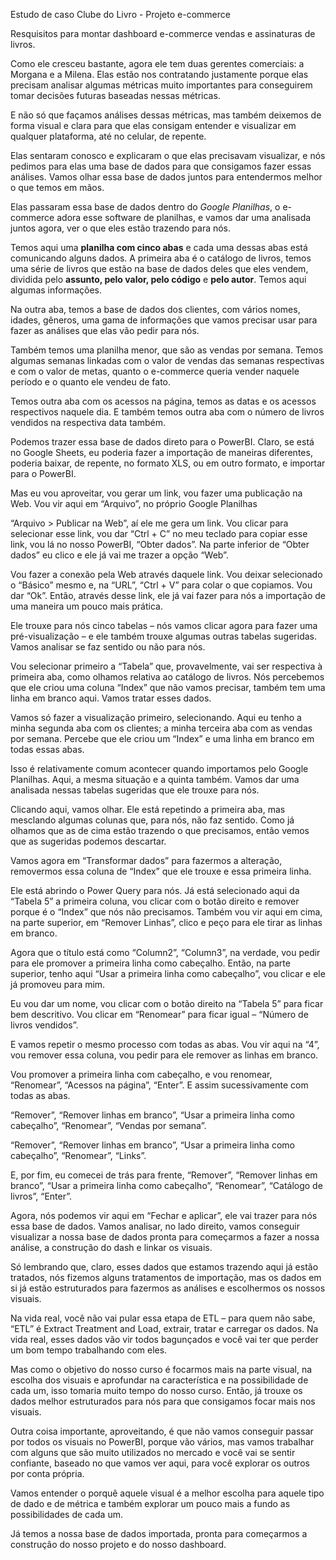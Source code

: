 Estudo de caso Clube do Livro - Projeto e-commerce

Resquisitos para montar dashboard e-commerce vendas e assinaturas de livros.

Como ele cresceu bastante, agora ele tem duas gerentes comerciais: a Morgana e a Milena. Elas estão nos contratando justamente porque elas precisam analisar algumas métricas muito importantes para conseguirem tomar decisões futuras baseadas nessas métricas.

E não só que façamos análises dessas métricas, mas também deixemos de forma visual e clara para que elas consigam entender e visualizar em qualquer plataforma, até no celular, de repente.

Elas sentaram conosco e explicaram o que elas precisavam visualizar, e nós pedimos para elas uma base de dados para que consigamos fazer essas análises. Vamos olhar essa base de dados juntos para entendermos melhor o que temos em mãos.

Elas passaram essa base de dados dentro do _Google Planilhas_, o e-commerce adora esse software de planilhas, e vamos dar uma analisada juntos agora, ver o que eles estão trazendo para nós.

Temos aqui uma **planilha com cinco abas** e cada uma dessas abas está comunicando alguns dados. A primeira aba é o catálogo de livros, temos uma série de livros que estão na base de dados deles que eles vendem, dividida pelo **assunto, pelo valor, pelo código** e **pelo autor**. Temos aqui algumas informações.

Na outra aba, temos a base de dados dos clientes, com vários nomes, idades, gêneros, uma gama de informações que vamos precisar usar para fazer as análises que elas vão pedir para nós.

Também temos uma planilha menor, que são as vendas por semana. Temos algumas semanas linkadas com o valor de vendas das semanas respectivas e com o valor de metas, quanto o e-commerce queria vender naquele período e o quanto ele vendeu de fato.

Temos outra aba com os acessos na página, temos as datas e os acessos respectivos naquele dia. E também temos outra aba com o número de livros vendidos na respectiva data também.

Podemos trazer essa base de dados direto para o PowerBI. Claro, se está no Google Sheets, eu poderia fazer a importação de maneiras diferentes, poderia baixar, de repente, no formato XLS, ou em outro formato, e importar para o PowerBI.

Mas eu vou aproveitar, vou gerar um link, vou fazer uma publicação na Web. Vou vir aqui em “Arquivo”, no próprio Google Planilhas

“Arquivo > Publicar na Web”, aí ele me gera um link. Vou clicar para selecionar esse link, vou dar “Ctrl + C” no meu teclado para copiar esse link, vou lá no nosso PowerBI, “Obter dados”. Na parte inferior de “Obter dados” eu clico e ele já vai me trazer a opção “Web”.

Vou fazer a conexão pela Web através daquele link. Vou deixar selecionado o “Básico” mesmo e, na “URL”, “Ctrl + V” para colar o que copiamos. Vou dar “Ok”. Então, através desse link, ele já vai fazer para nós a importação de uma maneira um pouco mais prática.

Ele trouxe para nós cinco tabelas – nós vamos clicar agora para fazer uma pré-visualização – e ele também trouxe algumas outras tabelas sugeridas. Vamos analisar se faz sentido ou não para nós.

Vou selecionar primeiro a “Tabela” que, provavelmente, vai ser respectiva à primeira aba, como olhamos relativa ao catálogo de livros. Nós percebemos que ele criou uma coluna “Index” que não vamos precisar, também tem uma linha em branco aqui. Vamos tratar esses dados.

Vamos só fazer a visualização primeiro, selecionando. Aqui eu tenho a minha segunda aba com os clientes; a minha terceira aba com as vendas por semana. Percebe que ele criou um “Index” e uma linha em branco em todas essas abas.

Isso é relativamente comum acontecer quando importamos pelo Google Planilhas. Aqui, a mesma situação e a quinta também. Vamos dar uma analisada nessas tabelas sugeridas que ele trouxe para nós.

Clicando aqui, vamos olhar. Ele está repetindo a primeira aba, mas mesclando algumas colunas que, para nós, não faz sentido. Como já olhamos que as de cima estão trazendo o que precisamos, então vemos que as sugeridas podemos descartar.

Vamos agora em “Transformar dados” para fazermos a alteração, removermos essa coluna de “Index” que ele trouxe e essa primeira linha.

Ele está abrindo o Power Query para nós. Já está selecionado aqui da “Tabela 5” a primeira coluna, vou clicar com o botão direito e remover porque é o “Index” que nós não precisamos. Também vou vir aqui em cima, na parte superior, em “Remover Linhas”, clico e peço para ele tirar as linhas em branco.

Agora que o título está como “Column2”, “Column3”, na verdade, vou pedir para ele promover a primeira linha como cabeçalho. Então, na parte superior, tenho aqui “Usar a primeira linha como cabeçalho”, vou clicar e ele já promoveu para mim.

Eu vou dar um nome, vou clicar com o botão direito na “Tabela 5” para ficar bem descritivo. Vou clicar em “Renomear” para ficar igual – “Número de livros vendidos”.

E vamos repetir o mesmo processo com todas as abas. Vou vir aqui na “4”, vou remover essa coluna, vou pedir para ele remover as linhas em branco.

Vou promover a primeira linha com cabeçalho, e vou renomear, “Renomear”, “Acessos na página”, “Enter”. E assim sucessivamente com todas as abas.

“Remover”, “Remover linhas em branco”, “Usar a primeira linha como cabeçalho”, “Renomear”, “Vendas por semana”.

“Remover”, “Remover linhas em branco”, “Usar a primeira linha como cabeçalho”, “Renomear”, “Links”.

E, por fim, eu comecei de trás para frente, “Remover”, “Remover linhas em branco”, “Usar a primeira linha como cabeçalho”, “Renomear”, “Catálogo de livros”, “Enter”.

Agora, nós podemos vir aqui em “Fechar e aplicar”, ele vai trazer para nós essa base de dados. Vamos analisar, no lado direito, vamos conseguir visualizar a nossa base de dados pronta para começarmos a fazer a nossa análise, a construção do dash e linkar os visuais.

Só lembrando que, claro, esses dados que estamos trazendo aqui já estão tratados, nós fizemos alguns tratamentos de importação, mas os dados em si já estão estruturados para fazermos as análises e escolhermos os nossos visuais.

Na vida real, você não vai pular essa etapa de ETL – para quem não sabe, “ETL” é Extract Treatment and Load, extrair, tratar e carregar os dados. Na vida real, esses dados vão vir todos bagunçados e você vai ter que perder um bom tempo trabalhando com eles.

Mas como o objetivo do nosso curso é focarmos mais na parte visual, na escolha dos visuais e aprofundar na característica e na possibilidade de cada um, isso tomaria muito tempo do nosso curso. Então, já trouxe os dados melhor estruturados para nós para que consigamos focar mais nos visuais.

Outra coisa importante, aproveitando, é que não vamos conseguir passar por todos os visuais no PowerBI, porque vão vários, mas vamos trabalhar com alguns que são muito utilizados no mercado e você vai se sentir confiante, baseado no que vamos ver aqui, para você explorar os outros por conta própria.

Vamos entender o porquê aquele visual é a melhor escolha para aquele tipo de dado e de métrica e também explorar um pouco mais a fundo as possibilidades de cada um.

Já temos a nossa base de dados importada, pronta para começarmos a construção do nosso projeto e do nosso dashboard.
